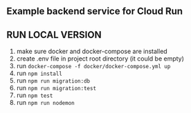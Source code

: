 ## Example backend service for Cloud Run

## RUN LOCAL VERSION
1. make sure docker and docker-compose are installed
2. create .env file in project root directory (it could be empty)
3. run `docker-compose -f docker/docker-compose.yml up`
4. run `npm install`
5. run `npm run migration:db`
6. run `npm run migration:test`
7. run `npm test`
8. run `npm run nodemon`